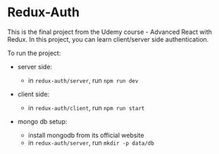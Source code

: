 # Redux-Auth

This is the final project from the Udemy course - Advanced React with Redux. In this project, you can learn client/server side authentication.


To run the project:

- server side:
	- in `redux-auth/server`, run `npm run dev`

- client side:
	- in `redux-auth/client`, run `npm run start`

- mongo db setup:
	- install mongodb from its official website
	- in `redux-auth/server`, run `mkdir -p data/db` 
